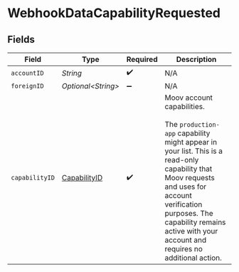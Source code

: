 # WebhookDataCapabilityRequested


## Fields

| Field                                                                                                                                                                                                                                                                   | Type                                                                                                                                                                                                                                                                    | Required                                                                                                                                                                                                                                                                | Description                                                                                                                                                                                                                                                             |
| ----------------------------------------------------------------------------------------------------------------------------------------------------------------------------------------------------------------------------------------------------------------------- | ----------------------------------------------------------------------------------------------------------------------------------------------------------------------------------------------------------------------------------------------------------------------- | ----------------------------------------------------------------------------------------------------------------------------------------------------------------------------------------------------------------------------------------------------------------------- | ----------------------------------------------------------------------------------------------------------------------------------------------------------------------------------------------------------------------------------------------------------------------- |
| `accountID`                                                                                                                                                                                                                                                             | *String*                                                                                                                                                                                                                                                                | :heavy_check_mark:                                                                                                                                                                                                                                                      | N/A                                                                                                                                                                                                                                                                     |
| `foreignID`                                                                                                                                                                                                                                                             | *Optional\<String>*                                                                                                                                                                                                                                                     | :heavy_minus_sign:                                                                                                                                                                                                                                                      | N/A                                                                                                                                                                                                                                                                     |
| `capabilityID`                                                                                                                                                                                                                                                          | [CapabilityID](../../models/components/CapabilityID.md)                                                                                                                                                                                                                 | :heavy_check_mark:                                                                                                                                                                                                                                                      | Moov account capabilities.<br/><br/>The `production-app` capability might appear in your list. This is a read-only capability that Moov requests and uses for account verification purposes. The capability remains active with your account and requires no additional action. |